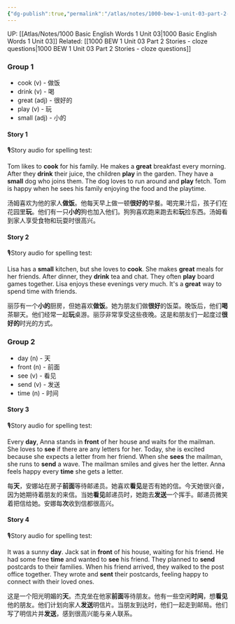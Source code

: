 ```yaml
---
{"dg-publish":true,"permalink":"/atlas/notes/1000-bew-1-unit-03-part-2-stories/"}
---
```


UP: [[Atlas/Notes/1000 Basic English Words 1 Unit 03\|1000 Basic English Words 1 Unit 03]]
Related: [[1000 BEW 1 Unit 03 Part 2 Stories - cloze questions\|1000 BEW 1 Unit 03 Part 2 Stories - cloze questions]]

### Group 1
- cook (v) - 做饭
- drink (v) - 喝
- great (adj) - 很好的
- play (v) - 玩
- small (adj) - 小的
#### Story 1
🎙️Story audio for spelling test:

Tom likes to **cook** for his family. He makes a **great** breakfast every morning. After they **drink** their juice, the children **play** in the garden. They have a **small** dog who joins them. The dog loves to run around and **play** fetch. Tom is happy when he sees his family enjoying the food and the playtime.

汤姆喜欢为他的家人**做饭**。他每天早上做一顿**很好的**早餐。喝完果汁后，孩子们在花园里**玩**。他们有一只**小的**狗也加入他们。狗狗喜欢跑来跑去和**玩**捡东西。汤姆看到家人享受食物和玩耍时很高兴。

#### Story 2
🎙️Story audio for spelling test:

Lisa has a **small** kitchen, but she loves to **cook**. She makes **great** meals for her friends. After dinner, they **drink** tea and chat. They often **play** board games together. Lisa enjoys these evenings very much. It's a **great** way to spend time with friends.

丽莎有一个**小的**厨房，但她喜欢**做饭**。她为朋友们做**很好**的饭菜。晚饭后，他们**喝**茶聊天。他们经常一起**玩**桌游。丽莎非常享受这些夜晚。这是和朋友们一起度过**很好的**时光的方式。

### Group 2
- day (n) - 天
- front (n) - 前面
- see (v) - 看见
- send (v) - 发送
- time (n) - 时间
#### Story 3
🎙️Story audio for spelling test:

Every **day**, Anna stands in **front** of her house and waits for the mailman. She loves to **see** if there are any letters for her. Today, she is excited because she expects a letter from her friend. When she **sees** the mailman, she runs to **send** a wave. The mailman smiles and gives her the letter. Anna feels happy every **time** she gets a letter.

每**天**，安娜站在房子**前面**等待邮递员。她喜欢**看见**是否有她的信。今天她很兴奋，因为她期待着朋友的来信。当她**看见**邮递员时，她跑去**发送**一个挥手。邮递员微笑着把信给她。安娜每**次**收到信都很高兴。

#### Story 4
🎙️Story audio for spelling test:

It was a sunny **day**. Jack sat in **front** of his house, waiting for his friend. He had some free **time** and wanted to **see** his friend. They planned to **send** postcards to their families. When his friend arrived, they walked to the post office together. They wrote and **sent** their postcards, feeling happy to connect with their loved ones.

这是一个阳光明媚的**天**。杰克坐在他家**前面**等待朋友。他有一些空闲**时间**，想**看见**他的朋友。他们计划向家人**发送**明信片。当朋友到达时，他们一起走到邮局。他们写了明信片并**发送**，感到很高兴能与亲人联系。
